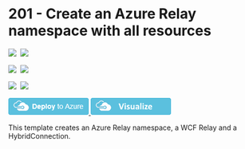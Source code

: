 # 201 - Create an Azure Relay namespace with all resources

<IMG SRC="https://azurequickstartsservice.blob.core.windows.net/badges/201-azure-relay-create-all-resources/PublicLastTestDate.svg" />&nbsp;
<IMG SRC="https://azurequickstartsservice.blob.core.windows.net/badges/201-azure-relay-create-all-resources/PublicDeployment.svg" />&nbsp;

<IMG SRC="https://azurequickstartsservice.blob.core.windows.net/badges/201-azure-relay-create-all-resources/FairfaxLastTestDate.svg" />&nbsp;
<IMG SRC="https://azurequickstartsservice.blob.core.windows.net/badges/201-azure-relay-create-all-resources/FairfaxDeployment.svg" />&nbsp;

<IMG SRC="https://azurequickstartsservice.blob.core.windows.net/badges/201-azure-relay-create-all-resources/BestPracticeResult.svg" />&nbsp;
<IMG SRC="https://azurequickstartsservice.blob.core.windows.net/badges/201-azure-relay-create-all-resources/CredScanResult.svg" />&nbsp;

<a href="https://portal.azure.com/#create/Microsoft.Template/uri/https%3A%2F%2Fraw.githubusercontent.com%2FAzure%2Fazure-quickstart-templates%2Fmaster%2F201-azure-relay-create-all-resources%2Fazuredeploy.json" target="_blank">
    <img src="https://raw.githubusercontent.com/Azure/azure-quickstart-templates/master/1-CONTRIBUTION-GUIDE/images/deploytoazure.png"/>
</a>

<a href="http://armviz.io/#/?load=https%3A%2F%2Fraw.githubusercontent.com%2FAzure%2Fazure-quickstart-templates%2Fmaster%2F201-azure-relay-create-all-resources%2Fazuredeploy.json" target="_blank">
    <img src="https://raw.githubusercontent.com/Azure/azure-quickstart-templates/master/1-CONTRIBUTION-GUIDE/images/visualizebutton.png"/>
</a>

This template creates an Azure Relay namespace, a WCF Relay and a HybridConnection.

